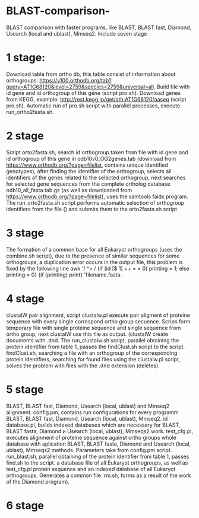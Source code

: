 # BLAST-comparison-
BLAST comparison with faster programs, like BLAST, BLAST fast, Diamond, Usearch (local and ublast), Mmseq2.
Include seven stage
# 1 stage:
Download table from ortho db, this table consist of information about orthogroups:
https://v100.orthodb.org/tab?query=AT1G68120&level=2759&species=2759&universal=all.
Build file with id gene and id orthogroup of this gene (script pro.sh).
Download genes from KEGG, example: http://rest.kegg.jp/get/ath:AT1G68120/aaseq (script pro.sh).
Automatic run of pro.sh script with parallel processes, execute run_ortho2fasta.sh.
# 2 stage 
Script orto2fasta.sh, search id orthogroup taken from file with id gene and id orthogroup of this gene in odb10v0_OG2genes.tab (download from https://www.orthodb.org/?page=filelist, contains unique identified genotypes), after finding the identifier of the orthogroup, selects all identifiers of the genes related to the selected orthogroup, next searches for selected gene sequences from the complete ortholog database odb10_all_fasta.tab.gz (as well as downloaded from https://www.orthodb.org/?page=filelist), uses the samtools faidx program.
The run_orto2fasta.sh script performs automatic selection of orthogroup identifiers from the file () and submits them to the orto2fasta.sh script.
# 3 stage
The formation of a common base for all Eukaryot orthogroups (uses the combine.sh script), due to the presence of similar sequences for some orthogroups, a duplication error occurs in the output file, this problem is fixed by the following line awk '/ ^> / {if (id [$ 1] ++ = = 0) printing = 1; else printing = 0} {if (printing) print} 'filename.fasta.
# 4 stage
clustalW pair alignment, script clustalw.pl execute pair aligment of proteine sequence with every single correspond ortho group secuence. Scrips form temporary file with single proteine sequence and single sequence from ortho group, next clustalW use this file as output. (clustalW create documents with .dnd.
The run_clustalw.sh script, parallel obtaining the protein identifier from table 1, passes the findClust.sh script to the script.
findClust.sh, searching a file with an orthogroup of the corresponding protein identifiers, searching for found files using the clustalw.pl script, solves the problem with files with the .dnd extension (deletes).
# 5 stage
BLAST, BLAST fast, Diamond, Usearch (local, ublast) and Mmseq2 alignment.
config.pm, contains run configurations for every programm BLAST, BLAST fast, Diamond, Usearch (local, ublast), Mmseq2.
id database.pl, builds indexed databases which are necessary for BLAST, BLAST fasta, Diamond и Usearch (local, ublast), Mmseqs2 work.
test_cfg.pl, executes alignment of proteine sequence against  ortho groups whole database with aplication BLAST, BLAST fasta, Diamond and Usearch (local, ublast), Mmseqs2 methods. Parameters take from config.pm script.
run_blast.sh, parallel obtaining of the protein identifier from table 1, passes find.sh to the script.
a database file of all Eukaryot orthogroups, as well as test_cfg.pl protein sequence and an indexed database of all Eukaryot orthogroups. Generates a common file.
rm.sh, forms as a result of the work of the Diamond program).
# 6 stage
